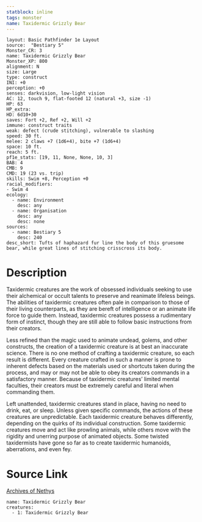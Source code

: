 ```yaml
---
statblock: inline
tags: monster
name: Taxidermic Grizzly Bear
---
```

```statblock
layout: Basic Pathfinder 1e Layout
source:  "Bestiary 5"
Monster_CR: 3
name: Taxidermic Grizzly Bear
Monster_XP: 800
alignment: N
size: Large
type: construct
INI: +0
perception: +0
senses: darkvision, low-light vision
AC: 12, touch 9, flat-footed 12 (natural +3, size -1)
HP: 63
HP_extra: 
HD: 6d10+30
saves: Fort +2, Ref +2, Will +2
immune: construct traits
weak: defect (crude stitching), vulnerable to slashing
speed: 30 ft.
melee: 2 claws +7 (1d6+4), bite +7 (1d6+4)
space: 10 ft.
reach: 5 ft.
pf1e_stats: [19, 11, None, None, 10, 3]
BAB: 4
CMB: 9
CMD: 19 (23 vs. trip)
skills: Swim +8, Perception +0
racial_modifiers:
- Swim 4
ecology:
  - name: Environment
    desc: any
  - name: Organisation
    desc: any
    desc: none
sources:
  - name: Bestiary 5
    desc: 240
desc_short: Tufts of haphazard fur line the body of this gruesome bear, while great lines of stitching crisscross its body.
```
# Description
Taxidermic creatures are the work of obsessed individuals seeking to use their alchemical or occult talents to preserve and reanimate lifeless beings. The abilities of taxidermic creatures often pale in comparison to those of their living counterparts, as they are bereft of intelligence or an animate life force to guide them. Instead, taxidermic creatures possess a rudimentary form of instinct, though they are still able to follow basic instructions from their creators.

 Less refined than the magic used to animate undead, golems, and other constructs, the creation of a taxidermic creature is at best an inaccurate science. There is no one method of crafting a taxidermic creature, so each result is different. Every creature crafted in such a manner is prone to inherent defects based on the materials used or shortcuts taken during the process, and may or may not be able to obey its creators commands in a satisfactory manner. Because of taxidermic creatures’ limited mental faculties, their creators must be extremely careful and literal when commanding them.

 Left unattended, taxidermic creatures stand in place, having no need to drink, eat, or sleep. Unless given specific commands, the actions of these creatures are unpredictable. Each taxidermic creature behaves differently, depending on the quirks of its individual construction. Some taxidermic creatures move and act like prowling animals, while others move with the rigidity and unerring purpose of animated objects. Some twisted taxidermists have gone so far as to create taxidermic humanoids, aberrations, and even fey.
# Source Link
[Archives of Nethys](https://aonprd.com/MonsterDisplay.aspx?ItemName=Taxidermic%20Grizzly%20Bear)
```encounter-table
name: Taxidermic Grizzly Bear
creatures:
  - 1: Taxidermic Grizzly Bear
```
